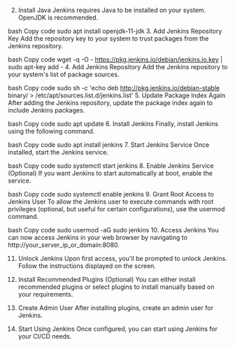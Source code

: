 

2. Install Java
Jenkins requires Java to be installed on your system. OpenJDK is recommended.

bash
Copy code
sudo apt install openjdk-11-jdk
3. Add Jenkins Repository Key
Add the repository key to your system to trust packages from the Jenkins repository.

bash
Copy code
wget -q -O - https://pkg.jenkins.io/debian/jenkins.io.key | sudo apt-key add -
4. Add Jenkins Repository
Add the Jenkins repository to your system's list of package sources.

bash
Copy code
sudo sh -c 'echo deb http://pkg.jenkins.io/debian-stable binary/ > /etc/apt/sources.list.d/jenkins.list'
5. Update Package Index Again
After adding the Jenkins repository, update the package index again to include Jenkins packages.

bash
Copy code
sudo apt update
6. Install Jenkins
Finally, install Jenkins using the following command.

bash
Copy code
sudo apt install jenkins
7. Start Jenkins Service
Once installed, start the Jenkins service.

bash
Copy code
sudo systemctl start jenkins
8. Enable Jenkins Service (Optional)
If you want Jenkins to start automatically at boot, enable the service.

bash
Copy code
sudo systemctl enable jenkins
9. Grant Root Access to Jenkins User
To allow the Jenkins user to execute commands with root privileges (optional, but useful for certain configurations), use the usermod command.

bash
Copy code
sudo usermod -aG sudo jenkins
10. Access Jenkins
You can now access Jenkins in your web browser by navigating to http://your_server_ip_or_domain:8080.

11. Unlock Jenkins
Upon first access, you'll be prompted to unlock Jenkins. Follow the instructions displayed on the screen.

12. Install Recommended Plugins (Optional)
You can either install recommended plugins or select plugins to install manually based on your requirements.

13. Create Admin User
After installing plugins, create an admin user for Jenkins.

14. Start Using Jenkins
Once configured, you can start using Jenkins for your CI/CD needs.
